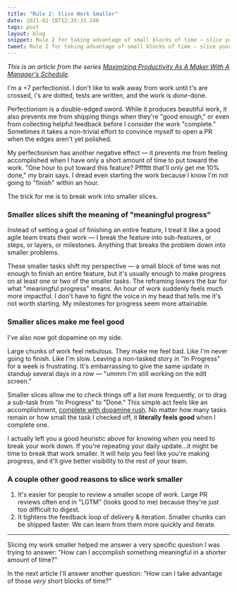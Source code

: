 ```yaml
---
title: "Rule 2: Slice Work Smaller"
date: 2021-02-18T12:35:33.248
tags: post
layout: blog
snippet: Rule 2 for taking advantage of small blocks of time — slice your work smaller to shift the meaning of "meaningful progress."
tweet: Rule 2 for taking advantage of small blocks of time — slice your work smaller to shift the meaning of "meaningful progress."
---
```


_This is an article from the series [Maximizing Productivity As A Maker With A Manager's Schedule](../maximizing-productivity)._

I'm a +7 perfectionist. I don't like to walk away from work until t's are crossed, i's are dotted, tests are written, and the work is _done_-done. 

Perfectionism is a double-edged sword. While it produces beautiful work, it also prevents me from shipping things when they're "good enough," or even from collecting helpful feedback before I consider the work "complete." Sometimes it takes a non-trivial effort to convince myself to open a PR when the edges aren't yet polished.

My perfectionism has another negative effect — it prevents me from feeling accomplished when I have only a short amount of time to put toward the work. "One hour to put toward this feature? Pfffttt that'll only get me 10% done," my brain says. I dread even starting the work because I know I'm not going to "finish" within an hour. 

The trick for me is to break work into smaller slices. 

### Smaller slices shift the meaning of "meaningful progress"

Instead of setting a goal of finishing an entire feature, I treat it like a good agile team treats their work — I break the feature into sub-features, or steps, or layers, or milestones. Anything that breaks the problem down into smaller problems. 

These smaller tasks shift my perspective — a small block of time was not enough to finish an entire feature, but it's usually enough to make progress on at least one or two of the smaller tasks. The reframing lowers the bar for what "meaningful progress" means. An hour of work suddenly feels much more impactful. I don't have to fight the voice in my head that tells me it's not worth starting. My milestones for progress seem more attainable.

### Smaller slices make me feel good

I've also now got dopamine on my side. 

Large chunks of work feel nebulous. They make me feel bad. Like I'm never going to finish. Like I'm slow. Leaving a non-tasked story in "In Progress" for a week is frustrating. It's embarrassing to give the same update in standup several days in a row — "ummm I'm still working on the edit screen." 

Smaller slices allow me to check things off a list more frequently, or to drag a sub-task from "In Progress" to "Done." This simple act feels like an accomplishment, [complete with dopamine rush](https://www.psychologytoday.com/us/blog/the-truisms-wellness/201610/the-science-accomplishing-your-goals). No matter how many tasks remain or how small the task I checked off, it **literally feels good** when I complete one.

I actually left you a good heuristic above for knowing when you need to break your work down. If you're repeating your daily update...it might be time to break that work smaller. It will help you feel like you're making progress, and it'll give better visibility to the rest of your team.

### A couple other good reasons to slice work smaller

1. It's easier for people to review a smaller scope of work. Large PR reviews often end in "LGTM" (looks good to me) because they're just too difficult to digest. 
2. It tightens the feedback loop of delivery & iteration. Smaller chunks can be shipped faster. We can learn from them more quickly and iterate. 

---

Slicing my work smaller helped me answer a very specific question I was trying to answer: "How can I accomplish something meaningful in a shorter amount of time?"

In the next article I'll answer another question: "How can I take advantage of those _very_ short blocks of time?" 